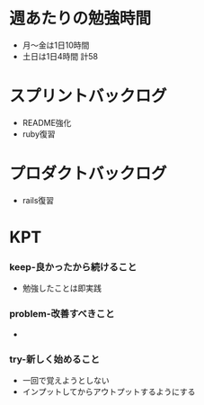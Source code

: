 
# 週あたりの勉強時間
- 月〜金は1日10時間
- 土日は1日4時間
計58

# スプリントバックログ
- README強化
- ruby復習


# プロダクトバックログ
- rails復習

# KPT
### keep-良かったから続けること
- 勉強したことは即実践

### problem-改善すべきこと
-

### try-新しく始めること
- 一回で覚えようとしない
- インプットしてからアウトプットするようにする
